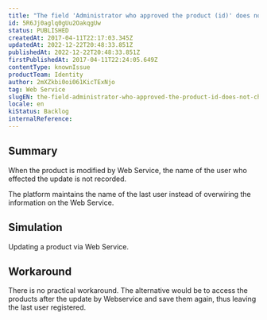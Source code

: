 ```yaml
---
title: "The field 'Administrator who approved the product (id)' does not change when the updating is done by webservice"
id: 5R6Jj0aglq0gUu2OakqgUw
status: PUBLISHED
createdAt: 2017-04-11T22:17:03.345Z
updatedAt: 2022-12-22T20:48:33.851Z
publishedAt: 2022-12-22T20:48:33.851Z
firstPublishedAt: 2017-04-11T22:24:05.649Z
contentType: knownIssue
productTeam: Identity
author: 2mXZkbi0oi061KicTExNjo
tag: Web Service
slugEN: the-field-administrator-who-approved-the-product-id-does-not-change-when-the-updating-is-done-by-webservice
locale: en
kiStatus: Backlog
internalReference: 
---
```


## Summary

When the product is modified by Web Service, the name of the user who effected the update is not recorded.

The platform maintains the name of the last user instead of overwiring the information on the Web Service.

## Simulation

Updating a product via Web Service.

## Workaround

There is no practical workaround. The alternative would be to access the products after the update by Webservice and save them again, thus leaving the last user registered.


